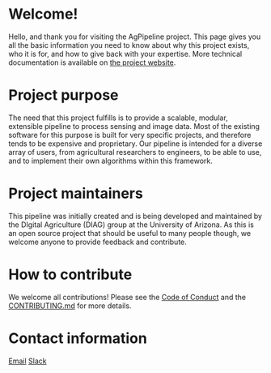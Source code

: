 # Welcome! 

Hello, and thank you for visiting the AgPipeline project. 
This page gives you all the basic information you need to know about why this project exists, who it is for, and how to give back with your expertise. 
More technical documentation is available on [the project website](https://agpipeline.github.io/). 

# Project purpose

The need that this project fulfills is to provide a scalable, modular, extensible pipeline to process sensing and image data. 
Most of the existing software for this purpose is built for very specific projects, and therefore tends to be expensive and proprietary. 
Our pipeline is intended for a diverse array of users, from agricultural researchers to engineers, to be able to use, and to implement their own algorithms within this framework. 

# Project maintainers

This pipeline was initially created and is being developed and maintained by the DIgital Agriculture (DIAG) group at the University of Arizona. 
As this is an open source project that should be useful to many people though, we welcome anyone to provide feedback and contribute. 

# How to contribute

We welcome all contributions! 
Please see the [Code of Conduct](https://github.com/AgPipeline/.github/blob/master/CODE_OF_CONDUCT.md) and the [CONTRIBUTING.md](https://github.com/AgPipeline/.github/blob/master/CONTRIBUTING.md) for more details. 

# Contact information

[Email]()
[Slack]()
